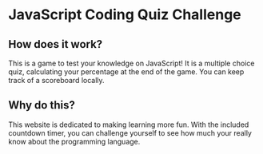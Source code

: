 # JavaScript Coding Quiz Challenge

## How does it work?

This is a game to test your knowledge on JavaScript! It is a multiple choice quiz, calculating your percentage at the end of the game. You can keep track of a scoreboard locally.

## Why do this?

This website is dedicated to making learning more fun. With the included countdown timer, you can challenge yourself to see how much your really know about the programming language.
